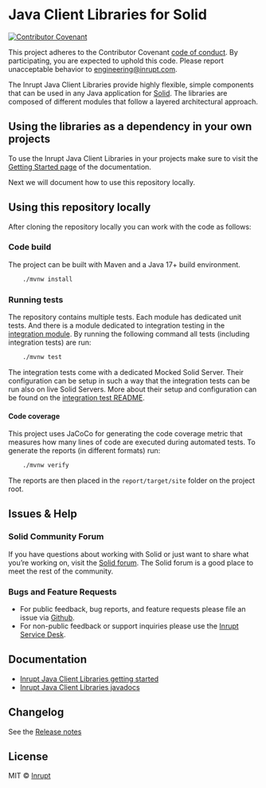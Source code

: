 # Java Client Libraries for Solid

[![Contributor Covenant](https://img.shields.io/badge/Contributor%20Covenant-2.1-4baaaa.svg)](CODE-OF-CONDUCT.md)

This project adheres to the Contributor Covenant [code of conduct](CODE-OF-CONDUCT.md). By participating, you are expected to uphold this code. Please report unacceptable behavior to [engineering@inrupt.com](mailto:engineering@inrupt.com).

The Inrupt Java Client Libraries provide highly flexible, simple components that can be used in any Java application for [Solid](https://solidproject.org/). The libraries are composed of different modules that follow a layered architectural approach.

## Using the libraries as a dependency in your own projects

To use the Inrupt Java Client Libraries in your projects make sure to visit the [Getting Started page](https://docs.inrupt.com/developer-tools/java/client-libraries/getting-started/) of the documentation.

Next we will document how to use this repository locally.

## Using this repository locally

After cloning the repository locally you can work with the code as follows:

### Code build

The project can be built with Maven and a Java 17+ build environment.

```bash
    ./mvnw install
```

### Running tests

The repository contains multiple tests. Each module has dedicated unit tests. And there is a module dedicated to integration testing in the [integration module](https://github.com/inrupt/solid-client-java/tree/main/integration).
By running the following command all tests (including integration tests) are run:

```bash
    ./mvnw test
```

The integration tests come with a dedicated Mocked Solid Server. Their configuration can be setup in such a way that the integration tests can be run also on live Solid Servers. More about their setup and configuration can be found on the [integration test README](https://github.com/inrupt/solid-client-java/blob/main/integration/README.md).

#### Code coverage

This project uses JaCoCo for generating the code coverage metric that measures how many lines of code are executed during automated tests. To generate the reports (in different formats) run:


```bash
    ./mvnw verify
```

The reports are then placed in the `report/target/site` folder on the project root.

## Issues & Help

### Solid Community Forum

If you have questions about working with Solid or just want to share what you’re
working on, visit the [Solid forum](https://forum.solidproject.org/). The Solid
forum is a good place to meet the rest of the community.

### Bugs and Feature Requests

- For public feedback, bug reports, and feature requests please file an issue
  via [Github](https://github.com/inrupt/solid-client-java/issues/).
- For non-public feedback or support inquiries please use the [Inrupt Service
  Desk](https://inrupt.atlassian.net/servicedesk).

## Documentation

- [Inrupt Java Client Libraries getting started](https://docs.inrupt.com/developer-tools/java/client-libraries/getting-started/)
- [Inrupt Java Client Libraries javadocs](https://docs.inrupt.com/developer-tools/api/java/inrupt-client/latest/)

## Changelog

See the [Release notes](https://github.com/inrupt/solid-client-java/releases)

## License

MIT © [Inrupt](https://inrupt.com)


